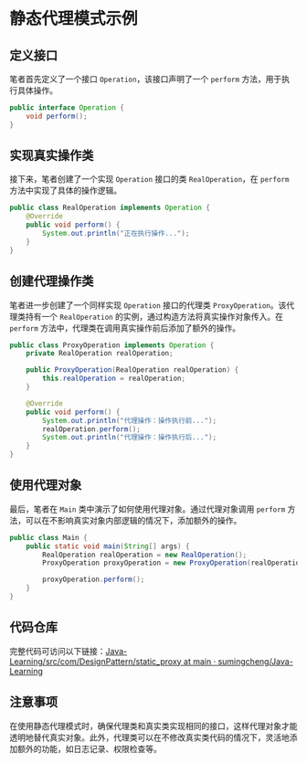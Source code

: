 # 静态代理模式示例

## 定义接口

笔者首先定义了一个接口 `Operation`，该接口声明了一个 `perform` 方法，用于执行具体操作。

```java
public interface Operation {
    void perform();
}
```

## 实现真实操作类

接下来，笔者创建了一个实现 `Operation` 接口的类 `RealOperation`，在 `perform` 方法中实现了具体的操作逻辑。

```java
public class RealOperation implements Operation {
    @Override
    public void perform() {
        System.out.println("正在执行操作...");
    }
}
```

## 创建代理操作类

笔者进一步创建了一个同样实现 `Operation` 接口的代理类 `ProxyOperation`。该代理类持有一个 `RealOperation` 的实例，通过构造方法将真实操作对象传入。在 `perform` 方法中，代理类在调用真实操作前后添加了额外的操作。

```java
public class ProxyOperation implements Operation {
    private RealOperation realOperation;

    public ProxyOperation(RealOperation realOperation) {
        this.realOperation = realOperation;
    }

    @Override
    public void perform() {
        System.out.println("代理操作：操作执行前...");
        realOperation.perform();
        System.out.println("代理操作：操作执行后...");
    }
}
```

## 使用代理对象

最后，笔者在 `Main` 类中演示了如何使用代理对象。通过代理对象调用 `perform` 方法，可以在不影响真实对象内部逻辑的情况下，添加额外的操作。

```java
public class Main {
    public static void main(String[] args) {
        RealOperation realOperation = new RealOperation();
        ProxyOperation proxyOperation = new ProxyOperation(realOperation);

        proxyOperation.perform();
    }
}
```

## 代码仓库

完整代码可访问以下链接：[Java-Learning/src/com/DesignPattern/static_proxy at main · sumingcheng/Java-Learning](https://github.com/sumingcheng/Java-Learning/tree/main/src/com/DesignPattern/static_proxy)

## 注意事项

在使用静态代理模式时，确保代理类和真实类实现相同的接口，这样代理对象才能透明地替代真实对象。此外，代理类可以在不修改真实类代码的情况下，灵活地添加额外的功能，如日志记录、权限检查等。
